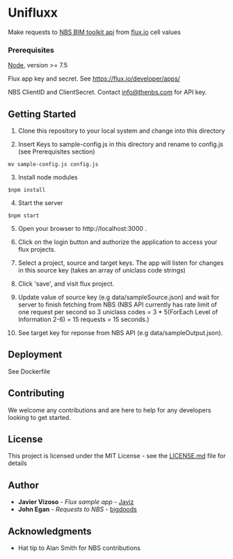 # Unifluxx

Make requests to [NBS BIM toolkit api](https://toolkit.thenbs.com/articles/for-software-developers/) from [flux.io](https://flux.io/) cell values

### Prerequisites

[Node](https://nodejs.org), version >= 7.5

Flux app key and secret. See https://flux.io/developer/apps/

NBS ClientID and ClientSecret. Contact info@thenbs.com for API key.


## Getting Started

1. Clone this repository to your local system and change into this directory

2. Insert Keys to sample-config.js in this directory and rename to config.js (see Prerequisites section)
```
mv sample-config.js config.js
```

3. Install node modules
```
$npm install
```

4. Start the server
```
$npm start
```

5. Open your browser to http://localhost:3000 .

6. Click on the login button and authorize the application to access your flux projects.

7. Select a project, source and target keys. The app will listen for changes in this source key (takes an array of uniclass code strings)

8. Click 'save', and visit flux project.

9. Update value of source key (e.g data/sampleSource.json) and wait for server to finish fetching from NBS (NBS API currently has rate limit of one request per second so 3 uniclass codes = 3 * 5(ForEach Level of Information 2-6) = 15 requests = 15 seconds.)

10. See target key for reponse from NBS API (e.g data/sampleOutput.json).

## Deployment

See Dockerfile

## Contributing

We welcome any contributions and are here to help for any developers looking to get started.

## License

This project is licensed under the MIT License - see the [LICENSE.md](LICENSE.md) file for details

## Author

* **Javier Vizoso** - *Flux sample app* - [Javiz](https://github.com/javiz)
* **John Egan** - *Requests to NBS* - [bigdoods](https://github.com/bigdoods)

## Acknowledgments

* Hat tip to Alan Smith for NBS contributions
